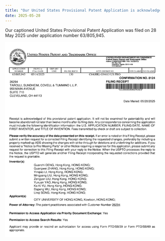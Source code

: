 ```yaml
---
title: "Our United States Provisional Patent Application is acknowledged. 🎉"
date: 2025-05-28
---
```

Our captioned United States Provisional Patent Application was filed on 28 May 2025 under application number 63/805,945.

![Patent](/asset/pics/post-2025-05-28/patent.png)
